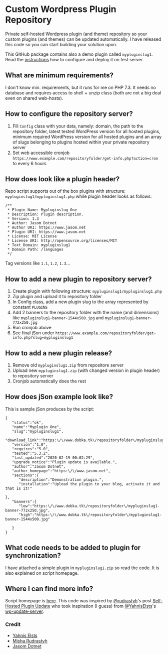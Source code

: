 # Custom Wordpress Plugin Repository
Private self-hosted Wordpress plugin (and theme) repository so your custom plugins (and themes) can be updated automatically. I have released this code so you can start building your solution upon.

This GitHub package contains also a demo plugin called `mypluginslug1`. Read the [instructions](https://github.com/jasomdotnet/custom-wordpress-plugin-repository/tree/master/mypluginslug1) how to configure and deploy it on test server.

## What are minimum requirements?
I don't know min. requirements, but it runs for me on PHP 7.3. It needs no database and requires access to shell + unzip class (both are not a big deal even on shared web-hosts).

## How to configure the repository server?
1. Fill `Config` class with your data, namely: domain, the path to the repository folder, latest tested WordPress version for all hosted plugins, minimum required WordPress version for all hosted plugins and an array of slugs belonging to plugins hosted within your private repository server
2. Set web accessible cronjob `https://www.example.com/repositoryfolder/get-info.php?action=cron` to every 6 hours

## How does look like a plugin header?
Repo script supports out of the box plugins with structure: `mypluginslug1/mypluginslug1.php` while plugin header looks as follows:

```
/**
 * Plugin Name: Mypluginslug One
 * Description: Plugin description.
 * Version: 1.3
 * Author: Jasom Dotnet
 * Author URI: https://www.jasom.net
 * Plugin URI: https://www.jasom.net
 * License: MIT License
 * License URI: http://opensource.org/licenses/MIT
 * Text Domain: mypluginslug1
 * Domain Path: /languages
 */
 ```
Tag versions like `1.1`, `1.2`, `1.3`...

## How to add a new plugin to repository server?
1. Create plugin with following structure: `mypluginslug1/mypluginslug1.php`
2. Zip plugin and upload it to repository folder
3. In Config class, add a new plugin slug to the array represented by constant `PLUGINS`
4. Add 2 banners to the repository folder with the name (and dimensions) like `mypluginslug1-banner-1544x500.jpg` and `mypluginslug1-banner-772x250.jpg`
5. Run cronjob above
6. See final jSon under `https://www.example.com/repositoryfolder/get-info.php?slug=mypluginslug1`

## How to add a new plugin release?
1. Remove old `mypluginslug1.zip` from repositore server
2. Upload new `mypluginslug1.zip` (with changed version in plugin header) to repository server 
3. Cronjob automatically does the rest

## How does jSon example look like?
This is sample jSon produces by the script:
```
{
   "status":"ok",
   "name":"Myplugin One",
   "slug":"mypluginslug1",
   "download_link":"https:\/\/www.dobka.tk\/repositoryfolder\/mypluginslug1.zip",
   "version":"1.0",
   "requires":"5.0",
   "tested":"5.3.2",
   "last_updated":"2020-02-19 00:02:29",
   "upgrade_notice":"Plugin update is available.",
   "author":"Jasom Dotnet",
   "author_homepage":"https:\/\/www.jasom.net",
   "sections":{
      "description":"Demonstration plugin.",
      "installation":"Upload the plugin to your blog, activate it and that is it!"
   
},
   "banners":{
      "low":"https:\/\/www.dobka.tk\/repositoryfolder\/mypluginslug1-banner-772x250.jpg",
      "high":"https:\/\/www.dobka.tk\/repositoryfolder\/mypluginslug1-banner-1544x500.jpg"
   
   }
}
```
## What code needs to be added to plugin for synchronization?

I have attached a simple plugin in `mypluginslug1.zip` so read the code. It is also explained on script homepage.

## Where I can find more info?
Script homepage is [here](https://www.jasom.net/). This code was inspired by [@rudrastyh](https://github.com/rudrastyh)'s post [Self-Hosted Plugin Update](https://rudrastyh.com/wordpress/self-hosted-plugin-update.html) who took inspiration (I guess) from [@YahnisElsts](https://github.com/YahnisElsts)'s [wp-update-server](https://github.com/YahnisElsts/wp-update-server).

### Credit

- [Yahnis Elsts](https://w-shadow.com)
- [Misha Rudrastyh](https://rudrastyh.com)
- [Jasom Dotnet](https://www.jasom.net)
